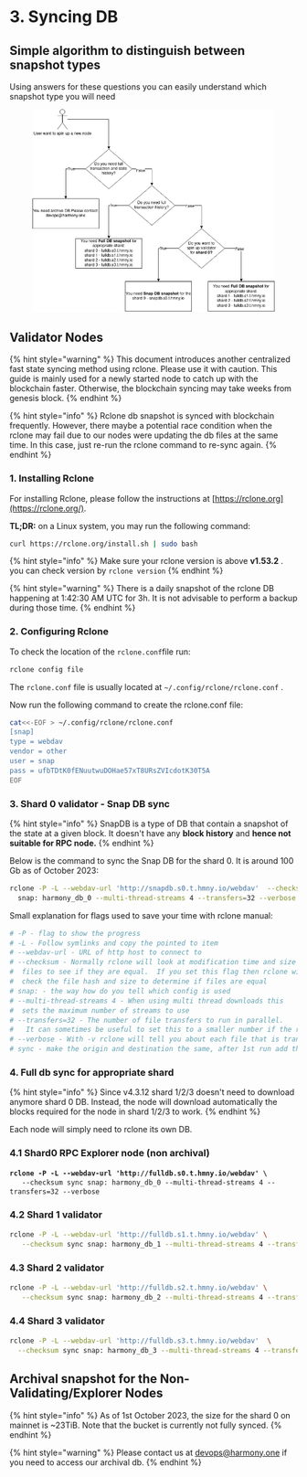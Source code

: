 # 3. Syncing DB

## Simple algorithm to distinguish between snapshot types

Using answers for these questions you can easily understand which snapshot type you will need

<figure><img src="../../../.gitbook/assets/DB_types_harmony.drawio.png" alt=""><figcaption></figcaption></figure>

## Validator Nodes

{% hint style="warning" %}
This document introduces another centralized fast state syncing method using rclone. Please use it with caution. This guide is mainly used for a newly started node to catch up with the blockchain faster. Otherwise, the blockchain syncing may take weeks from genesis block.
{% endhint %}

{% hint style="info" %}
Rclone db snapshot is synced with blockchain frequently. However, there maybe a potential race condition when the rclone may fail due to our nodes were updating the db files at the same time. In this case, just re-run the rclone command to re-sync again.
{% endhint %}

### 1. Installing Rclone

For installing Rclone, please follow the instructions at [https://rclone.org](https://rclone.org/).

**TL;DR:** on a Linux system, you may run the following command:

```bash
curl https://rclone.org/install.sh | sudo bash
```

{% hint style="info" %}
Make sure your rclone version is above **v1.53.2** . you can check version by `rclone version`
{% endhint %}

{% hint style="warning" %}
There is a daily snapshot of the rclone DB happening at 1:42:30 AM UTC for 3h. It is not advisable to perform a backup during those time.
{% endhint %}

### 2. Configuring Rclone

To check the location of the `rclone.conf`file run:

```bash
rclone config file
```

The `rclone.conf` file is usually located at `~/.config/rclone/rclone.conf` .

Now run the following command to create the rclone.conf file:

```bash
cat<<-EOF > ~/.config/rclone/rclone.conf
[snap]
type = webdav
vendor = other
user = snap
pass = ufbTDtK0fENuutwuDOHae57xT8URsZVIcdotK30T5A
EOF
```

### 3. Shard 0 validator - Snap DB sync

{% hint style="info" %}
SnapDB is a type of DB that contain a snapshot of the state at a given block. It doesn't have any **block history** and **hence not suitable for RPC node.**
{% endhint %}

Below is the command to sync the Snap DB for the shard 0. It is around 100 Gb as of October 2023:

```bash
rclone -P -L --webdav-url 'http://snapdb.s0.t.hmny.io/webdav'  --checksum sync \
  snap: harmony_db_0 --multi-thread-streams 4 --transfers=32 --verbose
```

Small explanation for flags used to save your time with rclone manual: &#x20;

```bash
# -P - flag to show the progress
# -L - Follow symlinks and copy the pointed to item
# --webdav-url - URL of http host to connect to
# --checksum - Normally rclone will look at modification time and size of 
#  files to see if they are equal.  If you set this flag then rclone will 
#  check the file hash and size to determine if files are equal
# snap: - the way how do you tell which config is used 
# --multi-thread-streams 4 - When using multi thread downloads this 
#  sets the maximum number of streams to use
# --transfers=32 - The number of file transfers to run in parallel.
#   It can sometimes be useful to set this to a smaller number if the remote is giving a lot of timeouts or bigger if you have lots of bandwidth and a fast remote.
# --verbose - With -v rclone will tell you about each file that is transferred and a small number of significant events.
# sync - make the origin and destination the same, after 1st run add the deltas
```

### 4. Full db sync for appropriate shard &#x20;

{% hint style="info" %}
Since v4.3.12 shard 1/2/3 doesn't need to download anymore shard 0 DB. Instead, the node will download automatically the blocks required for the node in shard 1/2/3 to work.
{% endhint %}

Each node will simply need to rclone its own DB.

### 4.1 Shard0 RPC Explorer node (non archival)

<pre class="language-bash"><code class="lang-bash"><strong>rclone -P -L --webdav-url 'http://fulldb.s0.t.hmny.io/webdav' \
</strong>   --checksum sync snap: harmony_db_0 --multi-thread-streams 4 --transfers=32 --verbose 
</code></pre>

### 4.2 Shard 1 validator

```bash
rclone -P -L --webdav-url 'http://fulldb.s1.t.hmny.io/webdav' \
   --checksum sync snap: harmony_db_1 --multi-thread-streams 4 --transfers=32 --verbose 
```

### 4.3 Shard 2 validator

```bash
rclone -P -L --webdav-url 'http://fulldb.s2.t.hmny.io/webdav' \
   --checksum sync snap: harmony_db_2 --multi-thread-streams 4 --transfers=32 --verbose
```

### 4.4 Shard 3 validator

```bash
rclone -P -L --webdav-url 'http://fulldb.s3.t.hmny.io/webdav'  \
  --checksum sync snap: harmony_db_3 --multi-thread-streams 4 --transfers=32 --verbose 
```

## Archival snapshot for the Non-Validating/Explorer Nodes

{% hint style="info" %}
As of 1st October 2023, the size for the shard 0 on mainnet is \~23TiB. Note that the bucket is currently not fully synced.
{% endhint %}

{% hint style="warning" %}
Please contact us at [devops@harmony.one](mailto:devops@harmony.one) if you need to access our archival db.
{% endhint %}


